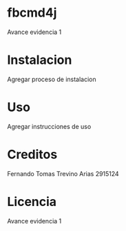 # fbcmd4j
Avance evidencia 1
# Instalacion
Agregar proceso de instalacion
# Uso
Agregar instrucciones de uso
# Creditos
Fernando Tomas Trevino Arias 2915124
# Licencia
Avance evidencia 1
